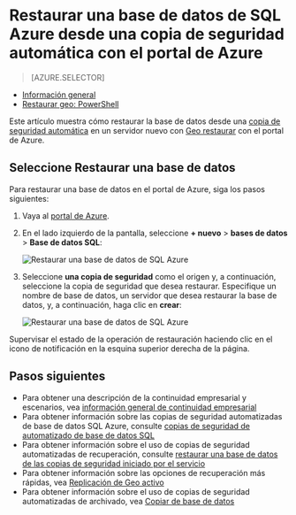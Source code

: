 <properties
    pageTitle="Restaurar una base de datos de SQL Azure desde una copia de seguridad automática (portal de Azure) | Microsoft Azure"
    description="Restaurar una base de datos de SQL Azure desde una copia de seguridad automática (portal de Azure)."
    services="sql-database"
    documentationCenter=""
    authors="stevestein"
    manager="jhubbard"
    editor=""/>

<tags
    ms.service="sql-database"
    ms.devlang="NA"
    ms.date="10/18/2016"
    ms.author="sstein"
    ms.workload="NA"
    ms.topic="article"
    ms.tgt_pltfrm="NA"/>


# <a name="restore-an-azure-sql-database-from-an-automatic-backup-using-the-azure-portal"></a>Restaurar una base de datos de SQL Azure desde una copia de seguridad automática con el portal de Azure


> [AZURE.SELECTOR]
- [Información general](sql-database-recovery-using-backups.md#geo-restore)
- [Restaurar geo: PowerShell](sql-database-geo-restore-powershell.md)

Este artículo muestra cómo restaurar la base de datos desde una [copia de seguridad automática](sql-database-automated-backups.md) en un servidor nuevo con [Geo restaurar](sql-database-recovery-using-backups/.md#geo-restore) con el portal de Azure.

## <a name="select-a-database-to-restore"></a>Seleccione Restaurar una base de datos

Para restaurar una base de datos en el portal de Azure, siga los pasos siguientes:

1.  Vaya al [portal de Azure](https://portal.azure.com).
2.  En el lado izquierdo de la pantalla, seleccione **+ nuevo** > **bases de datos** > **Base de datos SQL**:

    ![Restaurar una base de datos de SQL Azure](./media/sql-database-geo-restore-portal/new-sql-database.png)

3.  Seleccione **una copia de seguridad** como el origen y, a continuación, seleccione la copia de seguridad que desea restaurar. Especifique un nombre de base de datos, un servidor que desea restaurar la base de datos, y, a continuación, haga clic en **crear**:
  
    ![Restaurar una base de datos de SQL Azure](./media/sql-database-geo-restore-portal/geo-restore.png)

Supervisar el estado de la operación de restauración haciendo clic en el icono de notificación en la esquina superior derecha de la página. 


## <a name="next-steps"></a>Pasos siguientes

- Para obtener una descripción de la continuidad empresarial y escenarios, vea [información general de continuidad empresarial](sql-database-business-continuity.md)
- Para obtener información sobre las copias de seguridad automatizadas de base de datos SQL Azure, consulte [copias de seguridad de automatizado de base de datos SQL](sql-database-automated-backups.md)
- Para obtener información sobre el uso de copias de seguridad automatizadas de recuperación, consulte [restaurar una base de datos de las copias de seguridad iniciado por el servicio](sql-database-recovery-using-backups.md)
- Para obtener información sobre las opciones de recuperación más rápidas, vea [Replicación de Geo activo](sql-database-geo-replication-overview.md)  
- Para obtener información sobre el uso de copias de seguridad automatizadas de archivado, vea [Copiar de base de datos](sql-database-copy.md)
